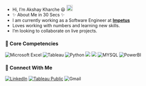 
- Hi, I’m Akshay Kharche :smiley:  <img src="https://raw.githubusercontent.com/aemmadi/aemmadi/master/wave.gif" width="20px">
- ✨ About Me in 30 Secs ✨
- I am currently working as a Software Engineer at [**Impetus**](https://www.impetus.com/)
- Loves working with numbers and learning new skills.
- I’m looking to collaborate on live projects.

### 🤖 Core Competencies
![Microsoft Excel](https://img.shields.io/badge/Microsoft_Excel-217346?style=for-the-badge&logo=microsoft-excel&logoColor=white) 
![Tableau](https://img.shields.io/badge/Tableau-8aede6?style=for-the-badge&logo=Tableau&logoColor=white) 
![Python](https://img.shields.io/badge/python-3670A0?style=for-the-badge&logo=python&logoColor=ffdd54)
<img src="https://img.shields.io/badge/pandas-%23150458.svg?style=for-the-badge&logo=pandas&logoColor=white">
<img src="https://img.shields.io/badge/numpy-%23013243.svg?style=for-the-badge&logo=numpy&logoColor=white">
![MYSQL](https://img.shields.io/badge/MYSQL-4DC6E2?style=for-the-badge&logo=microsoft-sql&logoColor=white)
![PowerBI](https://img.shields.io/badge/PowerBI-d6d945?style=for-the-badge&logo=microsoft-PowerBI&logoColor=white)



### 🤝 Connect With Me
[![LinkedIn](https://img.shields.io/badge/linkedin-%230077B5.svg?style=for-the-badge&logo=linkedin&logoColor=white)](https://www.linkedin.com/in/akshaykharche/)
[![Tableau Public](https://img.shields.io/badge/Tableau_Public-%232C2D72.svg?style=for-the-badge&logo=Tableau&&logoColor=white)](https://public.tableau.com/app/profile/akshay.kharche) 
![Gmail](https://img.shields.io/badge/akshaykharche07@gmail.com-D14836?style=for-the-badge&logo=gmail&logoColor=white&link=mailto:akshaykharche07@gmail.com)






<!---
kharche07/kharche07 is a ✨ special ✨ repository because its `README.md` (this file) appears on your GitHub profile.
You can click the Preview link to take a look at your changes.
--->
